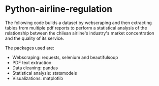 # Python-airline-regulation
The following code builds a dataset by webscraping and then extracting tables from multiple pdf reports to perform a statistical analysis of the relationship between the chilean airline's industry's market concentration and the quality of its service.

The packages used are:
  - Webscraping: requests, selenium and beautifulsoup
  - PDF text extraction:
  - Data cleaning: pandas
  - Statistical analysis: statsmodels
  - Visualizations: matplotlib
